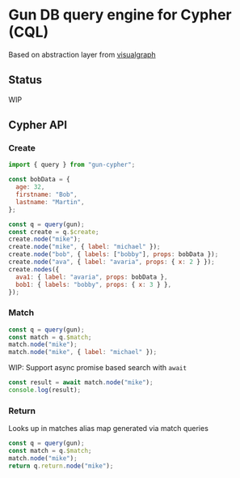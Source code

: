 # Gun DB query engine for Cypher (CQL)

Based on abstraction layer from [visualgraph](https://github.com/dletta/visualgraph/)

## Status

WIP

## Cypher API

### Create

```js
import { query } from "gun-cypher";

const bobData = {
  age: 32,
  firstname: "Bob",
  lastname: "Martin",
};

const q = query(gun);
const create = q.$create;
create.node("mike");
create.node("mike", { label: "michael" });
create.node("bob", { labels: ["bobby"], props: bobData });
create.node("ava", { label: "avaria", props: { x: 2 } });
create.nodes({
  ava1: { label: "avaria", props: bobData },
  bob1: { labels: "bobby", props: { x: 3 } },
});
```

### Match

```js
const q = query(gun);
const match = q.$match;
match.node("mike");
match.node("mike", { label: "michael" });
```

WIP: Support async promise based search with `await`

```js
const result = await match.node("mike");
console.log(result);
```

### Return

Looks up in matches alias map generated via match queries

```js
const q = query(gun);
const match = q.$match;
match.node("mike");
return q.return.node("mike");
```
